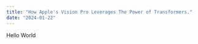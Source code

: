 ```yaml
---
title: "How Apple's Vision Pro Leverages The Power of Transformers."
date: "2024-01-22"
---
```


Hello World
